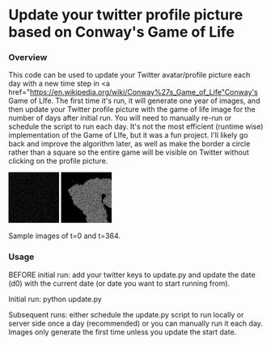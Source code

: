 # Update your twitter profile picture based on Conway's Game of Life

### Overview

This code can be used to update your Twitter avatar/profile picture each day with a new time step in <a href="https://en.wikipedia.org/wiki/Conway%27s_Game_of_Life"Conway's Game of LIfe</a>. The first time it's run, it will generate one year of images, and then update your Twitter profile picture with the game of life image for the number of days after initial run. You will need to manually re-run or schedule the script to run each day. It's not the most efficient (runtime wise) implementation of the Game of LIfe, but it was a fun project. I'll likely go back and improve the algorithm later, as well as make the border a circle rather than a square so the entire game will be visible on Twitter without clicking on the profile picture.

<img style="max-width: 100px;" src="images/game_0.png" />
<img style="max-width: 100px;" src="images/game_364.png" />

Sample images of t=0 and t=364.

### Usage

BEFORE initial run: add your twitter keys to update.py and update the date (d0) with the current date (or date you want to start running from).

Initial run: python update.py

Subsequent runs: either schedule the update.py script to run locally or server side once a day (recommended) or you can manually run it each day. Images only generate the first time unless you update the start date.



